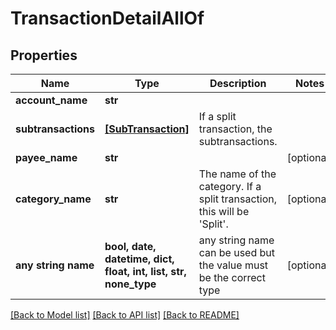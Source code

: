 # TransactionDetailAllOf


## Properties
Name | Type | Description | Notes
------------ | ------------- | ------------- | -------------
**account_name** | **str** |  | 
**subtransactions** | [**[SubTransaction]**](SubTransaction.md) | If a split transaction, the subtransactions. | 
**payee_name** | **str** |  | [optional] 
**category_name** | **str** | The name of the category.  If a split transaction, this will be &#39;Split&#39;. | [optional] 
**any string name** | **bool, date, datetime, dict, float, int, list, str, none_type** | any string name can be used but the value must be the correct type | [optional]

[[Back to Model list]](../README.md#documentation-for-models) [[Back to API list]](../README.md#documentation-for-api-endpoints) [[Back to README]](../README.md)


